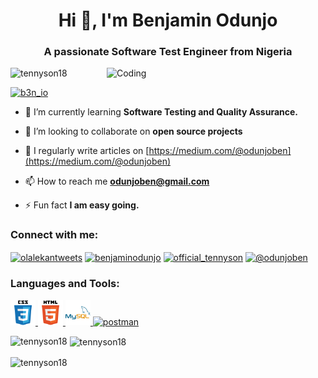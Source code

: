 
<h1 align="center">Hi 👋, I'm Benjamin Odunjo</h1>
<h3 align="center">A passionate Software Test Engineer from Nigeria</h3>
<img align="right" alt="Coding" width="350" src="https://media2.giphy.com/media/qgQUggAC3Pfv687qPC/giphy.gif">

<p align="left"> <img src="https://komarev.com/ghpvc/?username=tennyson18&label=Profile%20views&color=0e75b6&style=flat" alt="tennyson18" /> </p>

<p align="left"> <a href="https://twitter.com/b3n_io" target="blank"><img src="https://img.shields.io/twitter/follow/b3n_io?logo=twitter&style=for-the-badge" alt="b3n_io" /></a> </p>

- 🌱 I’m currently learning **Software Testing and Quality Assurance.**

- 👯 I’m looking to collaborate on **open source projects**

- 📝 I regularly write articles on [https://medium.com/@odunjoben](https://medium.com/@odunjoben)

- 📫 How to reach me **odunjoben@gmail.com**

- ⚡ Fun fact **I am easy going.**

<h3 align="left">Connect with me:</h3>
<p align="left">
<a href="https://twitter.com/b3n_io" target="blank"><img align="center" src="https://raw.githubusercontent.com/rahuldkjain/github-profile-readme-generator/master/src/images/icons/Social/twitter.svg" alt="olalekantweets" height="30" width="40" /></a>
<a href="https://linkedin.com/in/benjaminodunjo" target="blank"><img align="center" src="https://raw.githubusercontent.com/rahuldkjain/github-profile-readme-generator/master/src/images/icons/Social/linked-in-alt.svg" alt="benjaminodunjo" height="30" width="40" /></a>
<a href="https://instagram.com/official_tennyson" target="blank"><img align="center" src="https://raw.githubusercontent.com/rahuldkjain/github-profile-readme-generator/master/src/images/icons/Social/instagram.svg" alt="official_tennyson" height="30" width="40" /></a>
<a href="https://medium.com/@odunjoben" target="blank"><img align="center" src="https://raw.githubusercontent.com/rahuldkjain/github-profile-readme-generator/master/src/images/icons/Social/medium.svg" alt="@odunjoben" height="30" width="40" /></a>
</p>

<h3 align="left">Languages and Tools:</h3>
<p align="left"> <a href="https://www.w3schools.com/css/" target="_blank" rel="noreferrer"> <img src="https://raw.githubusercontent.com/devicons/devicon/master/icons/css3/css3-original-wordmark.svg" alt="css3" width="40" height="40"/> </a> <a href="https://www.w3.org/html/" target="_blank" rel="noreferrer"> <img src="https://raw.githubusercontent.com/devicons/devicon/master/icons/html5/html5-original-wordmark.svg" alt="html5" width="40" height="40"/> </a> <a href="https://www.mysql.com/" target="_blank" rel="noreferrer"> <img src="https://raw.githubusercontent.com/devicons/devicon/master/icons/mysql/mysql-original-wordmark.svg" alt="mysql" width="40" height="40"/> </a> <a href="https://postman.com" target="_blank" rel="noreferrer"> <img src="https://www.vectorlogo.zone/logos/getpostman/getpostman-icon.svg" alt="postman" width="40" height="40"/> </a> </a> </p>

<p><img align="left" src="https://github-readme-stats.vercel.app/api/top-langs?username=tennyson18&show_icons=true&locale=en&layout=compact" alt="tennyson18" /></p>

<p>&nbsp;<img align="center" src="https://github-readme-stats.vercel.app/api?username=tennyson18&show_icons=true&locale=en" alt="tennyson18" /></p>

<p><img align="center" src="https://github-readme-streak-stats.herokuapp.com/?user=tennyson18&" alt="tennyson18" /></p>
